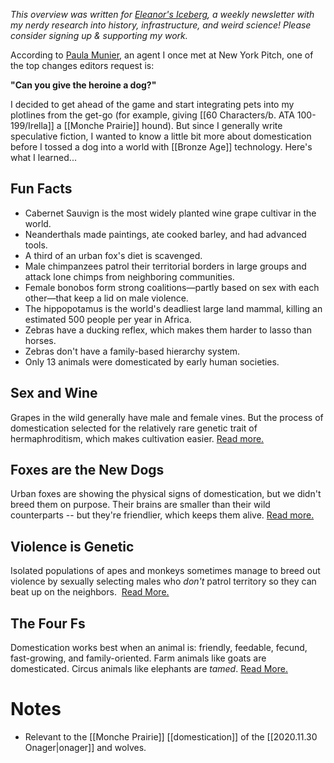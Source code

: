 <cite>This overview was written for [Eleanor's Iceberg](http://newsletter.eleanorkonik.com/), a weekly newsletter with my nerdy research into history, infrastructure, and weird science! Please consider signing up & supporting my work.</cite>

According to [Paula Munier](https://click.mailerlite.com/link/c/YT0xNDc0NDczODU5NDgxNjA1MjQ0JmM9dTZmNSZiPTM3NzEzNzI0MyZkPXk0czBlOHI=.Nb0cJ8c6lQWQks0m_z3_zSEKXtSKE-6o8NxmVa0ubFY), an agent I once met at New York Pitch, one of the top changes editors request is:

**"Can you give the heroine a dog?"**

I decided to get ahead of the game and start integrating pets into my plotlines from the get-go (for example, giving [[60 Characters/b. ATA 100-199/Irella]] a [[Monche Prairie]] hound). But since I generally write speculative fiction, I wanted to know a little bit more about domestication before I tossed a dog into a world with [[Bronze Age]] technology. Here's what I learned...

## Fun Facts

*   Cabernet Sauvign is the most widely planted wine grape cultivar in the world.
*   Neanderthals made paintings, ate cooked barley, and had advanced tools.
*   A third of an urban fox's diet is scavenged. 
*   Male chimpanzees patrol their territorial borders in large groups and attack lone chimps from neighboring communities.
*   Female bonobos form strong coalitions—partly based on sex with each other—that keep a lid on male violence.
*   The hippopotamus is the world's deadliest large land mammal, killing an estimated 500 people per year in Africa.
*   Zebras have a ducking reflex, which makes them harder to lasso than horses.
*   Zebras don't have a family-based hierarchy system. 
*   Only 13 animals were domesticated by early human societies. 

## Sex and Wine

Grapes in the wild generally have male and female vines. But the process of domestication selected for the relatively rare genetic trait of hermaphroditism, which makes cultivation easier. [Read more.](https://click.mailerlite.com/link/c/YT0xNDc0NDczODU5NDgxNjA1MjQ0JmM9dTZmNSZiPTM3NzEzNzI0NiZkPWcyaTVsNGs=.6tfRi6evL-8xQ3SDiL7olJpHUzDJ43J_ND06W3Wkze4)

## Foxes are the New Dogs

Urban foxes are showing the physical signs of domestication, but we didn't breed them on purpose. Their brains are smaller than their wild counterparts -- but they're friendlier, which keeps them alive. [Read more.](https://click.mailerlite.com/link/c/YT0xNDc0NDczODU5NDgxNjA1MjQ0JmM9dTZmNSZiPTM3NzEzNzI0OSZkPXY0cDF5OGs=.tvPHrr5ylo2IRK7NH8S6O22fgt0_3ryGT3CWCoO78uI) 

## Violence is Genetic

Isolated populations of apes and monkeys sometimes manage to breed out violence by sexually selecting males who _don't_ patrol territory so they can beat up on the neighbors.  [Read More.](https://click.mailerlite.com/link/c/YT0xNDc0NDczODU5NDgxNjA1MjQ0JmM9dTZmNSZiPTM3NzEzNzI1MiZkPW0wdDVlOGw=.IQ4bFaAw5lRRZBHirrEuTKSGVKMEEMs2HQpfi5UdUKI)

## The Four Fs

Domestication works best when an animal is: friendly, feedable, fecund, fast-growing, and family-oriented. Farm animals like goats are domesticated. Circus animals like elephants are _tamed_. [Read More.](https://click.mailerlite.com/link/c/YT0xNDc0NDczODU5NDgxNjA1MjQ0JmM9dTZmNSZiPTM3NzEzNzI1NSZkPXE3Zjl6N24=.V8rzfm8U7WxSBl0kFwvrZtXdydFypfOTUUfnbr_huAI)

# Notes

* Relevant to the [[Monche Prairie]] [[domestication]] of the [[2020.11.30 Onager|onager]] and wolves. 

 